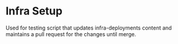 # Infra Setup

Used for testing script that updates infra-deployments content and maintains a pull request for the changes until merge.
